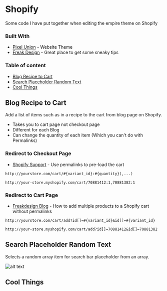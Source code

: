 # Shopify

Some code I have put together when editing the empire theme on Shopify

### Built With

* [Pixel Union](https://www.pixelunion.net/themes/empire/) - Website Theme
* [Freak Design](https://freakdesign.com.au/) - Great place to get some sneaky tips


### Table of content

- [Blog Recipe to Cart](#blog-recipe-to-cart)
- [Search Placeholder Random Text](#search-placeholder-random-text)
- [Cool Things](#cool-things)


## Blog Recipe to Cart

Add a list of items such as in a recipe to the cart from blog page on Shopify.

* Takes you to cart page not checkout page
* Different for each Blog
* Can change the quantity of each item (Which you can't do with Permalinks)

### Redirect to Checkout Page
* [Shopify Support](https://help.shopify.com/themes/customization/cart/use-permalinks-to-preload-cart) - Use permalinks to pre-load the cart

```
http://yourstore.com/cart/#{variant_id}:#{quantity}(,...)
```
```
http://your-store.myshopify.com/cart/70881412:1,70881382:1
```

### Redirect to Cart Page
* [Freakdesign Blog](https://freakdesign.com.au/blogs/news/add-multiple-products-to-cart-without-permalinks) - How to add multiple products to a Shopify cart without permalinks

```
http://yourstore.com/cart/add?id[]=#{variant_id}&id[]=#{variant_id}

```
```
http://your-store.myshopify.com/cart/add?id[]=70881412&id[]=70881382
```

## Search Placeholder Random Text

Selects a random array item for search bar placeholder from an array.

![alt text](https://github.com/pargyrop/shopify/blob/master/Search_Placeholder_Random/searchPlaceholderRandomText.gif)

## Cool Things
